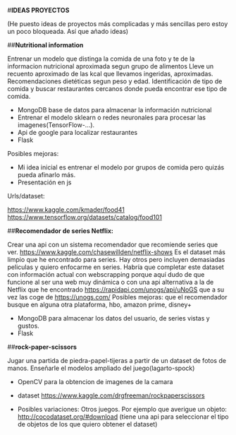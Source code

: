 #**IDEAS PROYECTOS**

(He puesto ideas de proyectos más complicadas y más sencillas pero estoy un poco bloqueada. Así que añado ideas)

##**Nutritional information**

Entrenar un modelo que distinga la comida de una foto y te de la informacion nutricional aproximada segun grupo de alimentos
Lleve un recuento aproximado de las kcal que llevamos ingeridas, aproximadas.
Recomendaciones dietéticas segun peso y edad. 
Identificación de tipo de comida y buscar restaurantes cercanos donde pueda encontrar ese tipo de comida.


- MongoDB base de datos para almacenar la información nutricional
- Entrenar el modelo sklearn o redes neuronales para procesar las imagenes(TensorFlow-...). 
- Api de google para localizar restaurantes
- Flask

Posibles mejoras:
- Mi idea inicial es entrenar el modelo por grupos de comida pero quizás pueda afinarlo más.
- Presentación en js

Urls/dataset:

https://www.kaggle.com/kmader/food41 
https://www.tensorflow.org/datasets/catalog/food101

##**Recomendador de series Netflix:**

Crear una api con un sistema recomendador que recomiende series que ver.
https://www.kaggle.com/chasewillden/netflix-shows Es el dataset más limpio que he encontrado para series. Hay otros pero incluyen demasiadas peliculas y quiero enfocarme en series.
Habría que completar este dataset con información actual con webscrapping porque aquí dudo de que funcione al ser una web muy dinámica o con una api alternativa a la de Netflix que he encontrado https://rapidapi.com/unogs/api/uNoGS que a su vez las coge de https://unogs.com/
Posibles mejoras: que el recomendador busque en alguna otra plataforma, hbo, amazon prime, disney+
- MongoDB para almacenar los datos del usuario, de series vistas y gustos.
- Flask

##**rock-paper-scissors**

Jugar una partida de piedra-papel-tijeras a partir de un dataset de fotos de manos.
Enseñarle el modelos ampliado del juego(lagarto-spock)
* OpenCV para la obtencion de imagenes de la camara

* dataset
https://www.kaggle.com/drgfreeman/rockpaperscissors

* Posibles variaciones: Otros juegos. 
Por ejemplo que averigue un objeto:
http://cocodataset.org/#download (tiene una api para seleccionar el tipo de objetos de los que quiero obtener el dataset)



